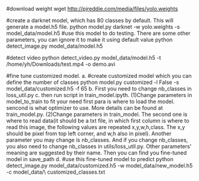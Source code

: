 #download weight
wget http://pjreddie.com/media/files/yolo.weights

#create a darknet model, which has 80 classes by default. This will generate a model.h5 file.
python model.py darknet -w yolo.weights -s model_data/model.h5
#use this model to do testing. There are some other parameters, you can ignore it to make it 		using default value
python detect_image.py model_data/model.h5

#detect video
python detect_video.py model_data/model.h5 -t /home/yh/Downloads/test.mp4 -o demo.avi


#fine tune customized model.
a. #create customized model which you can define the number of classes
	python model.py customized -l False -s model_data/customized.h5 -f 65
b. First you need to change nb_classes in loss_util.py
c. then run script in train_model.ipyth. 
	(1)Change parameters in model_to_train to fit your need first para is where to load the model. sencond is what optimizer to use. More details can be found at train_model.py. 
	(2)Change parameters in train_model. The second one is where to read data(it should be a txt file, in which first column is where to read this image, the following values are repeated x,y,w,h,class. The x,y should be pixel from top left corner, and w,h also in pixel). Another parameter you may change is nb_classes. And if you change nb_classes, you also need to change nb_classes in utils/loss_util.py. Other parameters' meaning are suggested by their name.
	Then you can find you fine-tuned model in save_path
d. #use this fine-tuned model to predict
	python detect_image.py model_data/customized.h5 -w model_data/new_model.h5 -c model_data/\ customized_classes.txt